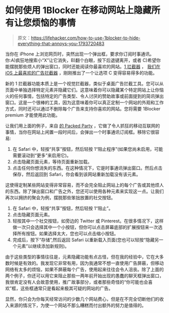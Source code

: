 # 如何使用 1Blocker 在移动网站上隐藏所有让您烦恼的事情

> 原文：<https://lifehacker.com/how-to-use-1blocker-to-hide-everything-that-annoys-you-1793720483>

当你在 iPhone 上浏览网页时，突然出现一个弹出框，要求你订阅时事通讯。你:A)疯狂地搜索小“X”让它消失，B)翻个白眼，按下后退键离开，或者 C)希望你能摆脱那些烦人的弹出窗口，同时还能阅读你最喜欢的网站。[1 拦截器](https://itunes.apple.com/us/app/block-ads-trackers-more-with-1blocker/id1025729002?mt=8) ， [我们在 iOS 上最喜欢的广告拦截器](https://lifehacker.com/the-best-ad-blockers-for-ios-9-1731433501) ，刚刚推出了一个让选项 C 变得容易得多的功能。



新的 1 拦截器功能本质上是一个视觉拦截器，类似于桌面广告拦截工具。您可以从页面中单独选择特定元素并隐藏它们。这意味着你可以隐藏某个特定网站上让你恼火的任何事情，包括特定的广告类型、令人讨厌的赞助故事或前面提到的简讯弹出窗口。这是一个很棒的工具，因为这意味着你可以真正定制一个网站的外观和工作方式，同时还可以通过不删除每个广告来支持你喜欢的网站。您将需要 1Blocker premium 才能使用此功能。

让我们用上面的例子，来自 [的 Packed Party](https://www.packedparty.com/) ，它做了令人抓狂的移动互联网的事情，当你在网站上闲置一段时间后，会弹出一个时事通讯订阅框。移除它很容易:

1.  在 Safari 中，轻按“共享”按钮，然后轻按 1“阻止程序”(如果您尚未启用，可能需要滚动到“更多”来启用它)。
2.  点击隐藏页面元素，等待页面重新加载。
3.  点击任何你想消失的东西。在这种情况下，它是时事通讯弹出窗口。然后点击保存，然后返回到 Safari，你会看到该网站重新加载没有该元素。

这使得定制某些网站变得非常容易，而不会完全阻止网站上的每个广告或其他烦人的东西。除了弹出窗口和广告之外，您还可以使用各种元素来实现这一点。让我们再次以拥挤的聚会为例，摆脱那些笨拙放置的社交按钮。

1.  在 Safari 中，轻按“共享”按钮，然后轻按 1“阻止”。
2.  点击隐藏页面元素。
3.  轻按其中一个社交按钮，如旁边的 Twitter 或 Pinterest。在很多情况下，这样做一次只会选择其中一个小按钮，但你可以点击屏幕底部的扩展按钮来一次选择所有按钮。如果选择太大，您也可以点击缩小按钮。
4.  完成后，按下“存储”,然后返回 Safari 以重新载入页面(您也可以轻按“隐藏另一个元素”以继续添加新规则)。

由于这些类型的事情往往是，元素隐藏功能有点古怪，但在我的经验中，它在大多数时候是有效的。我发现它非常有用，因为我通常不想一直使用广告屏蔽，但移动网络有太多的烦恼，如果不屏蔽每个广告，使用起来往往会令人沮丧。除了上面的两个例子，你还可以用它来阻止那些一两年前开始出现的愚蠢的聊天框弹出窗口，我很肯定没有人会故意使用，推广故事部分，或者那些奇怪的“你可能也会喜欢”框，这些框通常只是看起来极其可疑的网站的广告。

显然，你只会为你每天经常访问的少数几个网站费心，但是在不完全切断他们的收入来源的情况下，为使一个网站不那么糟糕而付出额外的努力是值得的。